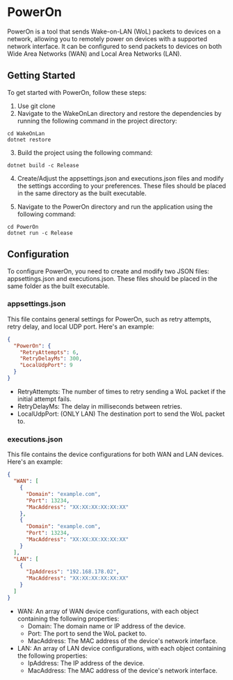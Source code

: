 # PowerOn

PowerOn is a tool that sends Wake-on-LAN (WoL) packets to devices on a network, allowing you to remotely power on devices with a supported network interface. It can be configured to send packets to devices on both Wide Area Networks (WAN) and Local Area Networks (LAN).

## Getting Started

To get started with PowerOn, follow these steps:

1. Use git clone
2. Navigate to the WakeOnLan directory and restore the dependencies by running the following command in the project directory:
```shell
cd WakeOnLan
dotnet restore
```

3. Build the project using the following command:
```shell
dotnet build -c Release
```
4. Create/Adjust the appsettings.json and executions.json files and modify the settings according to your preferences. These files should be placed in the same directory as the built executable. 

5. Navigate to the PowerOn directory and run the application using the following command:
```shell
cd PowerOn
dotnet run -c Release
```

## Configuration
To configure PowerOn, you need to create and modify two JSON files: appsettings.json and executions.json. These files should be placed in the same folder as the built executable.

### appsettings.json
This file contains general settings for PowerOn, such as retry attempts, retry delay, and local UDP port. Here's an example:

```json
{
  "PowerOn": {
    "RetryAttempts": 6,
    "RetryDelayMs": 300,
    "LocalUdpPort": 9
  }
}
```

* RetryAttempts: The number of times to retry sending a WoL packet if the initial attempt fails.
* RetryDelayMs: The delay in milliseconds between retries.
* LocalUdpPort: (ONLY LAN) The destination port to send the WoL packet to.

### executions.json
This file contains the device configurations for both WAN and LAN devices. Here's an example:

```json
{
  "WAN": [
    {
      "Domain": "example.com",
      "Port": 13234,
      "MacAddress": "XX:XX:XX:XX:XX:XX"
    },
    {
      "Domain": "example.com",
      "Port": 13234,
      "MacAddress": "XX:XX:XX:XX:XX:XX"
    }
  ],
  "LAN": [
    {
      "IpAddress": "192.168.178.02",
      "MacAddress": "XX:XX:XX:XX:XX:XX"
    }
  ]
}
```
* WAN: An array of WAN device configurations, with each object containing the following properties:
  * Domain: The domain name or IP address of the device.
  * Port: The port to send the WoL packet to.
  * MacAddress: The MAC address of the device's network interface.
* LAN: An array of LAN device configurations, with each object containing the following properties:
  * IpAddress: The IP address of the device.
  * MacAddress: The MAC address of the device's network interface.